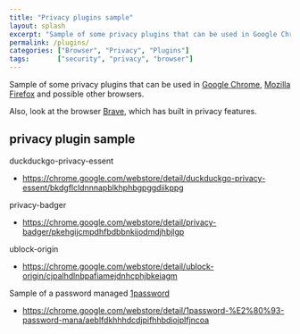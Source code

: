 ```yaml
---
title: "Privacy plugins sample"
layout: splash
excerpt: "Sample of some privacy plugins that can be used in Google Chrome, Mozilla Firefox and others."
permalink: /plugins/
categories: ["Browser", "Privacy", "Plugins"]
tags:       ["security", "privacy", "browser"]
---
```


Sample of some privacy plugins that can be used in [Google Chrome](https://www.google.com/chrome/), [Mozilla Firefox](https://www.mozilla.org/) and possible other browsers.

Also, look at the browser [Brave](https://brave.com/), which has built in privacy features.

## privacy plugin sample

duckduckgo-privacy-essent

* <https://chrome.google.com/webstore/detail/duckduckgo-privacy-essent/bkdgflcldnnnapblkhphbgpggdiikppg>

privacy-badger

* <https://chrome.google.com/webstore/detail/privacy-badger/pkehgijcmpdhfbdbbnkijodmdjhbjlgp>


ublock-origin

* <https://chrome.google.com/webstore/detail/ublock-origin/cjpalhdlnbpafiamejdnhcphjbkeiagm>


Sample of a password managed [1password](https://1password.com/)

* <https://chrome.google.com/webstore/detail/1password-%E2%80%93-password-mana/aeblfdkhhhdcdjpifhhbdiojplfjncoa>

